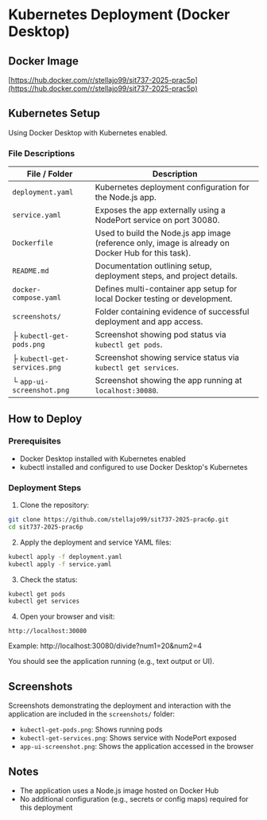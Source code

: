 # Kubernetes Deployment (Docker Desktop)

## Docker Image
[https://hub.docker.com/r/stellajo99/sit737-2025-prac5p](https://hub.docker.com/r/stellajo99/sit737-2025-prac5p)

## Kubernetes Setup
Using Docker Desktop with Kubernetes enabled.

### File Descriptions
| File / Folder | Description |
|---------------|-------------|
| `deployment.yaml` | Kubernetes deployment configuration for the Node.js app. |
| `service.yaml` | Exposes the app externally using a NodePort service on port 30080. |
| `Dockerfile` | Used to build the Node.js app image (reference only, image is already on Docker Hub for this task). |
| `README.md` | Documentation outlining setup, deployment steps, and project details. |
| `docker-compose.yaml` | Defines multi-container app setup for local Docker testing or development. |
| `screenshots/` | Folder containing evidence of successful deployment and app access. |
| ├ `kubectl-get-pods.png` | Screenshot showing pod status via `kubectl get pods`. |
| ├ `kubectl-get-services.png` | Screenshot showing service status via `kubectl get services`. |
| └ `app-ui-screenshot.png` | Screenshot showing the app running at `localhost:30080`. |

## How to Deploy

### Prerequisites
- Docker Desktop installed with Kubernetes enabled
- kubectl installed and configured to use Docker Desktop's Kubernetes

### Deployment Steps

1. Clone the repository:
```bash
git clone https://github.com/stellajo99/sit737-2025-prac6p.git
cd sit737-2025-prac6p
```

2. Apply the deployment and service YAML files:
```bash
kubectl apply -f deployment.yaml
kubectl apply -f service.yaml
```

3. Check the status:
```bash
kubectl get pods
kubectl get services
```

4. Open your browser and visit:
```
http://localhost:30080
```
Example: http://localhost:30080/divide?num1=20&num2=4

You should see the application running (e.g., text output or UI).

## Screenshots
Screenshots demonstrating the deployment and interaction with the application are included in the `screenshots/` folder:

- `kubectl-get-pods.png`: Shows running pods
- `kubectl-get-services.png`: Shows service with NodePort exposed
- `app-ui-screenshot.png`: Shows the application accessed in the browser

## Notes
- The application uses a Node.js image hosted on Docker Hub
- No additional configuration (e.g., secrets or config maps) required for this deployment


